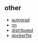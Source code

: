## other

- [autograd](./autograd)
- [nn](./nn)
- [distributed](./distributed)
- [dockerfile](./dockerfile)
